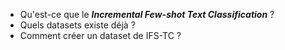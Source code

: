 - Qu'est-ce que le ***Incremental Few-shot Text Classification*** ?
- Quels datasets existe déjà ?
- Comment créer un dataset de IFS-TC ?
